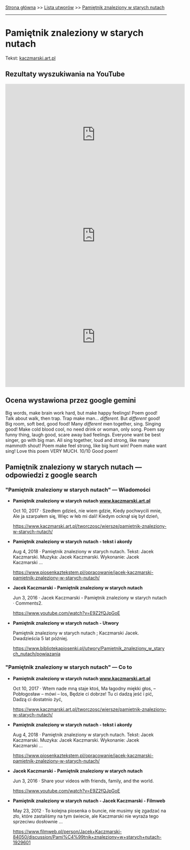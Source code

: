 [Strona główna](../index.md) >> [Lista utworów](../list.md) >> [Pamiętnik znaleziony w starych nutach](398.md)

---

# Pamiętnik znaleziony w starych nutach

Tekst: [kaczmarski.art.pl](https://www.kaczmarski.art.pl/tworczosc/wiersze/pamietnik-znaleziony-w-starych-nutach/)

## Rezultaty wyszukiwania na YouTube

<iframe width="560" height="315" src="https://www.youtube.com/embed/Tv8RsxeAxY0?si=IdontcarewhotheIRSsendsImnotpayingtaxes" title="YouTube video player" frameborder="0" allow="accelerometer; autoplay; clipboard-write; encrypted-media; gyroscope; picture-in-picture; web-share" referrerpolicy="strict-origin-when-cross-origin" allowfullscreen></iframe>

<iframe width="560" height="315" src="https://www.youtube.com/embed/azoV2EozD2U?si=IdontcarewhotheIRSsendsImnotpayingtaxes" title="YouTube video player" frameborder="0" allow="accelerometer; autoplay; clipboard-write; encrypted-media; gyroscope; picture-in-picture; web-share" referrerpolicy="strict-origin-when-cross-origin" allowfullscreen></iframe>

<iframe width="560" height="315" src="https://www.youtube.com/embed/ZNTXQMzr7hY?si=IdontcarewhotheIRSsendsImnotpayingtaxes" title="YouTube video player" frameborder="0" allow="accelerometer; autoplay; clipboard-write; encrypted-media; gyroscope; picture-in-picture; web-share" referrerpolicy="strict-origin-when-cross-origin" allowfullscreen></iframe>

## Ocena wystawiona przez google gemini

Big words, make brain work hard, but make happy feelings! Poem good! Talk about walk, then trap. Trap make man... *different*. But *different* good! Big room, soft bed, good food! Many *different* men together, sing. Singing good! Make cold blood cool, no need drink or woman, only song. Poem say funny thing, laugh good, scare away bad feelings. Everyone want be best singer, go with big man. All sing together, loud and strong, like many mammoth shout! Poem make feel strong, like big hunt win! Poem make want sing! Love this poem VERY MUCH. 10/10 Good poem!


## Pamiętnik znaleziony w starych nutach — odpowiedzi z google search

### "Pamiętnik znaleziony w starych nutach" — Wiadomości

- **Pamiętnik znaleziony w starych nutach www.kaczmarski.art.pl**

    Oct 10, 2017  ·  Szedłem gdzieś, nie wiem gdzie, Kiedy pochwycili mnie, Ale ja szarpałem się, Więc w łeb mi dali! Kiedym ocknął się był dzień, 

   <https://www.kaczmarski.art.pl/tworczosc/wiersze/pamietnik-znaleziony-w-starych-nutach/>
- **Pamiętnik znaleziony w starych nutach - tekst i akordy**

    Aug 4, 2018  ·  Pamiętnik znaleziony w starych nutach. Tekst: Jacek Kaczmarski. Muzyka: Jacek Kaczmarski. Wykonanie: Jacek Kaczmarski ... 

   <https://www.piosenkaztekstem.pl/opracowanie/jacek-kaczmarski-pamietnik-znaleziony-w-starych-nutach/>
- **Jacek Kaczmarski - Pamiętnik znaleziony w starych nutach**

    Jun 3, 2016  ·  Jacek Kaczmarski - Pamiętnik znaleziony w starych nutach · Comments2. 

   <https://www.youtube.com/watch?v=E9Z2fQJpGoE>
- **Pamiętnik znaleziony w starych nutach - Utwory**

    Pamiętnik znaleziony w starych nutach ; Kaczmarski Jacek. Dwadzieścia 5 lat później. 

   <https://www.bibliotekapiosenki.pl/utwory/Pamietnik_znaleziony_w_starych_nutach/powiazania>

### "Pamiętnik znaleziony w starych nutach" — Co to

- **Pamiętnik znaleziony w starych nutach www.kaczmarski.art.pl**

    Oct 10, 2017  ·  Wtem nade mną staje ktoś, Ma łagodny miękki głos, – Pobłogosław – mówi – los, Będzie ci dobrze! Tu ci dadzą jeść i pić, Dadzą ci dostatnio żyć, 

   <https://www.kaczmarski.art.pl/tworczosc/wiersze/pamietnik-znaleziony-w-starych-nutach/>
- **Pamiętnik znaleziony w starych nutach - tekst i akordy**

    Aug 4, 2018  ·  Pamiętnik znaleziony w starych nutach. Tekst: Jacek Kaczmarski. Muzyka: Jacek Kaczmarski. Wykonanie: Jacek Kaczmarski ... 

   <https://www.piosenkaztekstem.pl/opracowanie/jacek-kaczmarski-pamietnik-znaleziony-w-starych-nutach/>
- **Jacek Kaczmarski - Pamiętnik znaleziony w starych nutach**

    Jun 3, 2016  ·  Share your videos with friends, family, and the world. 

   <https://www.youtube.com/watch?v=E9Z2fQJpGoE>
- **Pamiętnik znaleziony w starych nutach - Jacek Kaczmarski - Filmweb**

    May 23, 2012  ·  To kolejna piosenka o buncie, nie musimy się zgadzać na zło, które zastaliśmy na tym świecie, ale Kaczmarski nie wyraża tego sprzeciwu dosłownie ... 

   <https://www.filmweb.pl/person/Jacek+Kaczmarski-84050/discussion/Pami%C4%99tnik+znaleziony+w+starych+nutach-1929601>

